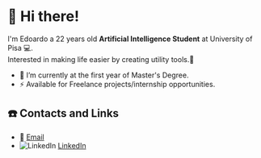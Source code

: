# :wave: Hi there!
I'm Edoardo a 22 years old **Artificial Intelligence Student** at University of Pisa :computer:.\
Interested in making life easier by creating utility tools.:milky_way:

- :telescope: I’m currently at the first year of Master's Degree.
- :zap:  Available for Freelance projects/internship opportunities.

## :phone: Contacts and Links
- :email: [Email](mailto:ruffoli99@gmail.com)
- ![LinkedIn](https://i.stack.imgur.com/gVE0j.png) [LinkedIn](https://www.linkedin.com/in/edoardoruffoli)

